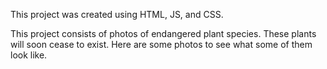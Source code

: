 This project was created using HTML, JS, and CSS.

This project consists of photos of endangered plant species. These plants will soon cease to exist.
Here are some photos to see what some of them look like.
